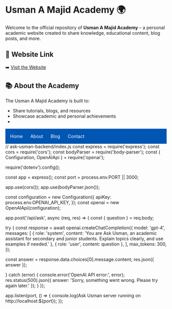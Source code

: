 # Usman A Majid Academy 🌍

Welcome to the official repository of **Usman A Majid Academy** – a personal academic website created to share knowledge, educational content, blog posts, and more.

## 🌟 Website Link

➡️ [Visit the Website](https://usmanabdulmajid67.github.io/Usman-abdulmajid/)

## 📚 About the Academy

The Usman A Majid Academy is built to:
- Share tutorials, blogs, and resources
- Showcase academic and personal achievements
-
<nav style="background-color: #0056b3; padding: 15px;">
  <a href="index.html" style="color: white; margin-right: 20px; text-decoration: none;">Home</a>
  <a href="about.html" style="color: white; margin-right: 20px; text-decoration: none;">About</a>
  <a href="blog.html" style="color: white; margin-right: 20px; text-decoration: none;">Blog</a>
  <a href="contact.html" style="color: white; text-decoration: none;">Contact</a>
</nav>
// ask-usman-backend/index.js const express = require('express'); const cors = require('cors'); const bodyParser = require('body-parser'); const { Configuration, OpenAIApi } = require('openai');

require('dotenv').config();

const app = express(); const port = process.env.PORT || 3000;

app.use(cors()); app.use(bodyParser.json());

const configuration = new Configuration({ apiKey: process.env.OPENAI_API_KEY, }); const openai = new OpenAIApi(configuration);

app.post('/api/ask', async (req, res) => { const { question } = req.body;

try { const response = await openai.createChatCompletion({ model: 'gpt-4', messages: [ { role: 'system', content: 'You are Ask Usman, an academic assistant for secondary and junior students. Explain topics clearly, and use examples if needed.' }, { role: 'user', content: question }, ], max_tokens: 300, });

const answer = response.data.choices[0].message.content;
res.json({ answer });

} catch (error) { console.error('OpenAI API error:', error); res.status(500).json({ answer: 'Sorry, something went wrong. Please try again later.' }); } });

app.listen(port, () => { console.log(Ask Usman server running on http://localhost:${port}); });


